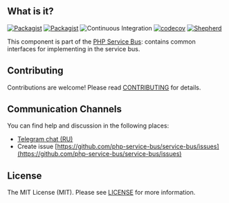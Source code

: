 ## What is it?

[![Packagist](https://img.shields.io/packagist/v/php-service-bus/common.svg)](https://packagist.org/packages/php-service-bus/common)
[![Packagist](https://img.shields.io/packagist/dt/php-service-bus/common.svg)](https://packagist.org/packages/php-service-bus/common)
![Continuous Integration](https://github.com/php-service-bus/common/workflows/Continuous%20Integration/badge.svg)
[![codecov](https://codecov.io/gh/php-service-bus/common/branch/v4.2/graph/badge.svg?token=0bKwdiuo0S)](https://codecov.io/gh/php-service-bus/common)
[![Shepherd](https://shepherd.dev/github/php-service-bus/common/coverage.svg)](https://shepherd.dev/github/php-service-bus/common)

This component is part of the [PHP Service Bus](https://github.com/php-service-bus/service-bus): contains common interfaces for implementing in the service bus.

## Contributing
Contributions are welcome! Please read [CONTRIBUTING](.github/CONTRIBUTING.md) for details.

## Communication Channels
You can find help and discussion in the following places:
* [Telegram chat (RU)](https://t.me/php_service_bus)
* Create issue [https://github.com/php-service-bus/service-bus/issues](https://github.com/php-service-bus/service-bus/issues)

## License

The MIT License (MIT). Please see [LICENSE](LICENSE.md) for more information.
